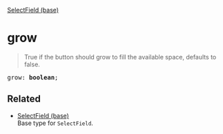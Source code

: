 [SelectField (base)](SelectField_base.md)

# grow

> True if the button should grow to fill the available space, defaults to false.

<pre class="docgen_signature">grow: <b>boolean</b>;</pre>

## Related

- [<!--{ref:type}-->SelectField (base)](SelectField_base.md) \
    Base type for `SelectField`.
